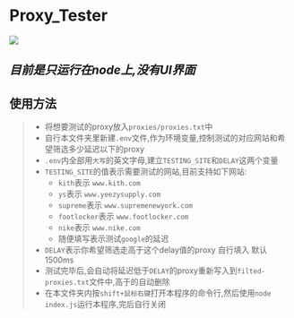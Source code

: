 # Proxy_Tester 
![](https://img.shields.io/badge/Version-1.0.2-blue)

_目前是只运行在node上,没有UI界面_
----

## 使用方法
> - 将想要测试的proxy放入`proxies/proxies.txt`中
> - 自行本文件夹里新建`.env`文件,作为环境变量,控制测试的对应网站和希望筛选多少延迟以下的proxy
> - `.env`内全部用`大写`的英文字母,建立`TESTING_SITE`和`DELAY`这两个变量
> - `TESTING_SITE`的值表示需要测试的网站,目前支持如下网站:
>   - `kith`表示 `www.kith.com`
>   - `ys`表示 `www.yeezysupply.com`
>   - `supreme`表示 `www.supremenewyork.com`
>   - `footlocker`表示 `www.footlocker.com`
>   - `nike`表示 `www.nike.com`
>   - 随便填写表示测试`google`的延迟
> - `DELAY`表示你希望筛选走高于这个delay值的proxy 自行填入 默认1500ms
> - 测试完毕后,会自动将延迟低于`DELAY`的proxy重新写入到`filted-proxies.txt`文件中,高于的自动删除
> - 在本文件夹内按`shift+鼠标右键`打开本程序的命令行,然后使用`node index.js`运行本程序,完后自行关闭